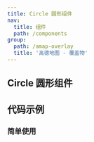 ```yaml
---
title: Circle 圆形组件
nav:
  title: 组件
  path: /components
group:
  path: /amap-overlay
  title: '高德地图 - 覆盖物'
---
```


## Circle 圆形组件

## 代码示例

### 简单使用

<code src="../demos/demo-05.tsx" />
